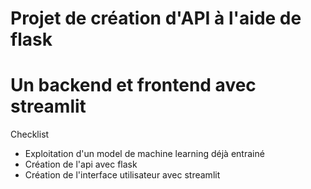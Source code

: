 # Projet de création d'API à l'aide de flask 

# Un backend et frontend avec streamlit

Checklist
- Exploitation d'un model de machine learning déjà entrainé
- Création de l'api avec flask
- Création de l'interface utilisateur avec streamlit